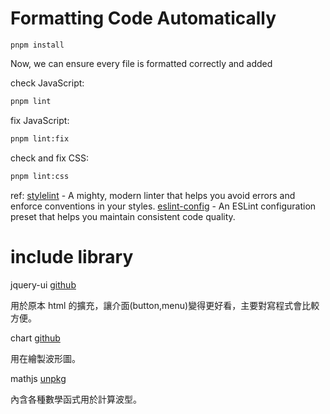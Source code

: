 # Formatting Code Automatically

```
pnpm install
```

Now, we can ensure every file is formatted correctly and added

check JavaScript:
```bash
pnpm lint
```

fix JavaScript:
```bash
pnpm lint:fix
```

check and fix CSS:
```bash
pnpm lint:css
```

ref: [stylelint](https://github.com/stylelint/stylelint) - A mighty, modern linter that helps you avoid errors and enforce conventions in your styles.
[eslint-config](https://github.com/antfu/eslint-config) - An ESLint configuration preset that helps you maintain consistent code quality.

# include library

jquery-ui [github](https://github.com/jquery/jquery-ui)

用於原本 html 的擴充，讓介面(button,menu)變得更好看，主要對寫程式會比較方便。

chart [github](https://github.com/chartjs/Chart.js)

用在繪製波形圖。

mathjs [unpkg](https://www.unpkg.com/browse/mathjs@13.2.1/)

內含各種數學函式用於計算波型。
